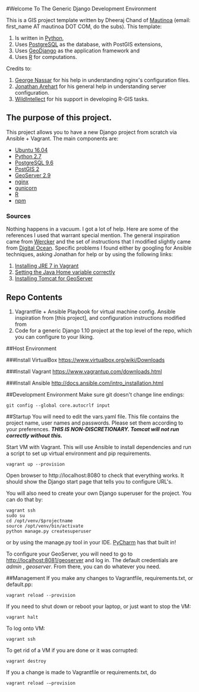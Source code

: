 #Welcome To The Generic Django Development Environment

This is a GIS project template written by Dheeraj Chand of [Mautinoa](http://www.mautinoa.com) (email: first_name AT mautinoa DOT COM, do the subs).
This template:

1. Is written in [Python](http://www.python.org),
2. Uses [PostgreSQL](http://www.postgresql.org) as the database, with PostGIS extensions,
3. Uses [GeoDjango](http://www.geodjango.org) as the application framework and
4. Uses [R](http://www.r-project.org) for computations.

Credits to:

1. [George Nassar](https://github.com/gnassar) for his help in understanding nginx's configuration files.
2. [Jonathan Arehart](https://twitter.com/jonathanarehart) for his general help in understanding server configuration.
3. [WildIntellect](https://github.com/wildintellect/) for his support in developing R-GIS tasks.

## The purpose of this project.

This project allows you to have a new Django project from scratch via Ansible + Vagrant. The main components are:

- [Ubuntu 16.04](http://www.ubuntu.com)
- [Python 2.7](http://www.python.org)
- [PostgreSQL 9.6](http://www.postgresql.org)
- [PostGIS 2](http://www.postgis.net)
- [GeoServer 2.9](http:///www.geoserver.org)
- [nginx](http://www.nginx.org)
- [gunicorn](http://gunicorn-docs.readthedocs.org/en/19.3/)
- [R](http://www.r-project.org)
- [npm](http://www.npmjs.com)

### Sources

Nothing happens in a vacuum. I got a lot of help. Here are some of the references I used that warrant special mention. The general inspiration came from [Wercker](http://blog.wercker.com/2013/11/25/django-16-part3.html) and the set of instructions that I modified slightly came from [Digital Ocean](https://www.digitalocean.com/community/tutorials/how-to-set-up-django-with-postgres-nginx-and-gunicorn-on-ubuntu-16-04?comment=47694). Specific problems I found either by googling for Ansible techniques, asking Jonathan for help or by using the following links:


1. [Installing JRE 7 in Vagrant](https://gist.github.com/arturaz/5243940)
2. [Setting the Java Home variable correctly](https://www.digitalocean.com/community/tutorials/how-to-install-java-on-ubuntu-with-apt-get)
3. [Installing Tomcat for GeoServer](https://www.digitalocean.com/community/tutorials/how-to-install-apache-tomcat-7-on-ubuntu-14-04-via-apt-get)


## Repo Contents

1. Vagrantfile + Ansible Playbook for virtual machine config. Ansible inspiration from [this project], and configuration instructions modified from
2. Code for a generic Django 1.10 project at the top level of the repo, which you can configure to your liking.

##Host Environment

###Install VirtualBox
https://www.virtualbox.org/wiki/Downloads

###Install Vagrant
https://www.vagrantup.com/downloads.html

###Install Ansible
http://docs.ansible.com/intro_installation.html

##Development Environment
Make sure git doesn't change line endings:
```
git config --global core.autocrlf input
```

##Startup
You will need to edit the vars.yaml file. This file contains the project name, user names and passwords. Please set them according to your preferences. ***THIS IS NON-DISCRETIONARY. Tomcat will not run correctly without this.***

Start VM with Vagrant. This will use Ansible to install dependencies and run a script to set up virtual environment and pip requirements.
```
vagrant up --provision
```
Open browser to http://localhost:8080 to check that everything works. It should show the Django start page that tells you to configure URL's.

You will also need to create your own Django superuser for the project. You can do that by:

```
vagrant ssh
sudo su
cd /opt/venv/$projectname
source /opt/venv/bin/activate
python manage.py createsuperuser
```

or by using the manage.py tool in your IDE. [PyCharm](https://www.jetbrains.com/pycharm/) has that built in!

To configure your GeoServer, you will need to go to [http://localhost:8081/geoserver](http://localhost:8081/geoserver) and log in. The default credentials are *admin* , *geoserver*.  From there, you can do whatever you need.

##Management
If you make any changes to Vagrantfile, requirements.txt, or default.pp:
```
vagrant reload --provision
```
If you need to shut down or reboot your laptop, or just want to stop the VM:
```
vagrant halt
```
To log onto VM:
```
vagrant ssh
```
To get rid of a VM if you are done or it was corrupted:
```
vagrant destroy
```
If you a change is made to Vagrantfile or requirements.txt, do
```
vagrant reload -–provision
```
